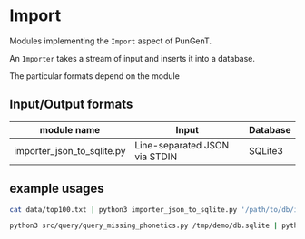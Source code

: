 # Import
Modules implementing the `Import` aspect of PunGenT.

An `Importer` takes a stream of input and inserts it into a database.

The particular formats depend on the module

## Input/Output formats
| module name                 | Input                         | Database |
| --------------------------- | ----------------------------- | -------- |
| importer_json_to_sqlite.py  | Line-separated JSON via STDIN | SQLite3  |

## example usages
```sh
cat data/top100.txt | python3 importer_json_to_sqlite.py '/path/to/db/instance'
```
```sh
python3 src/query/query_missing_phonetics.py /tmp/demo/db.sqlite | python3 src/fetch/cambridge_dict_scrape.py --stdin | python3 src/import/importer_json_to_sqlite.py /tmp/demo/db.sqlite
```
